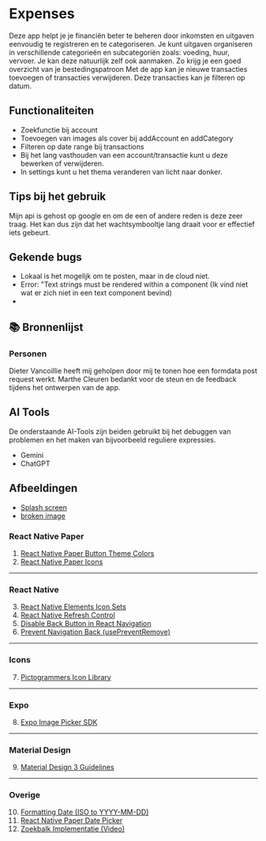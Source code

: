 # Expenses
Deze app helpt je je financiën beter te beheren door inkomsten en uitgaven eenvoudig te registreren en te categoriseren. 
Je kunt uitgaven organiseren in verschillende categorieën en subcategoriën zoals: voeding, huur, vervoer. Je kan deze natuurlijk zelf ook aanmaken. Zo krijg je een goed overzicht van je bestedingspatroon
Met de app kan je nieuwe transacties toevoegen of transacties verwijderen. Deze transacties kan je filteren op datum.

## Functionaliteiten
- Zoekfunctie bij account
- Toevoegen van images als cover bij addAccount en addCategory
- Filteren op date range bij transactions
- Bij het lang vasthouden van een account/transactie kunt u deze bewerken of verwijderen.
- In settings kunt u het thema veranderen van licht naar donker.

## Tips bij het gebruik
Mijn api is gehost op google en om de een of andere reden is deze zeer traag. Het kan dus zijn dat het wachtsymbooltje lang draait voor er effectief iets gebeurt.

## Gekende bugs
- Lokaal is het mogelijk om te posten, maar in de cloud niet.
- Error: "Text strings must be rendered within a <Text> component (Ik vind niet wat er zich niet in een text component bevind)
- 

## 📚 Bronnenlijst

### Personen
Dieter Vancoillie heeft mij geholpen door mij te tonen hoe een formdata post request werkt.
Marthe Cleuren bedankt voor de steun en de feedback tijdens het ontwerpen van de app.

## AI Tools
De onderstaande AI-Tools zijn beiden gebruikt bij het debuggen van problemen en het maken van bijvoorbeeld reguliere expressies.
- Gemini
- ChatGPT

## Afbeeldingen
- [Splash screen](https://www.iconfinder.com/icons/897227/money_piggy_save_money_savings_icon)
- [broken image](https://thenounproject.com/browse/icons/term/broken-image/)

### **React Native Paper**
1. [React Native Paper Button Theme Colors](https://callstack.github.io/react-native-paper/docs/components/Button/#theme-colors)  
2. [React Native Paper Icons](https://callstack.github.io/react-native-paper/docs/guides/icons/)

---

### **React Native**
3. [React Native Elements Icon Sets](https://reactnativeelements.com/docs/1.2.0/icon#:~:text=The%20icon%20sets%20in%20React,material)  
4. [React Native Refresh Control](https://reactnative.dev/docs/refreshcontrol)  
5. [Disable Back Button in React Navigation](https://dev.to/yuvrajarora/navigating-the-complexities-how-to-disable-the-back-button-in-react-navigation-7hg)  
6. [Prevent Navigation Back (usePreventRemove)](https://reactnavigation.org/docs/use-prevent-remove?config=dynamic)

---

### **Icons**
7. [Pictogrammers Icon Library](https://pictogrammers.com/library/mdi/icon/image-broken-variant/)

---

### **Expo**
8. [Expo Image Picker SDK](https://docs.expo.dev/versions/latest/sdk/imagepicker/)

---

### **Material Design**
9. [Material Design 3 Guidelines](https://m3.material.io/)

---

### **Overige**
10. [Formatting Date (ISO to YYYY-MM-DD)](https://stackoverflow.com/questions/25159330/how-to-convert-an-iso-date-to-the-date-format-yyyy-mm-dd)  
11. [React Native Paper Date Picker](https://web-ridge.github.io/react-native-paper-dates/docs/date-picker/range-date-picker/)  
12. [Zoekbalk Implementatie (Video)](https://www.youtube.com/watch?v=bdWWRvhqQqI&t=195s)

